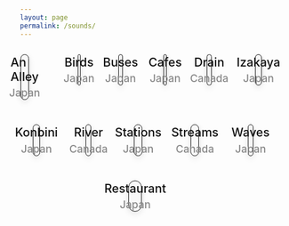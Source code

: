 ```yaml
---
layout: page
permalink: /sounds/
---
```


<div style="display: flex; flex-wrap: wrap; gap: 1rem; justify-content: center;">

  <a href="https://www.ekr.blog/soundscapes/An%20Alley%20(Japan).mp3"
     style="flex: 1 1 calc(33.333% - 1rem); max-width: calc(33.333% - 1rem); aspect-ratio: 1/1;
            background: #f9f9f9; border-radius: 18px; border: 1.5px solid #111;
            box-shadow: 0 4px 12px rgba(0,0,0,0.1);
            display: flex; flex-direction: column; align-items: center; justify-content: center;
            text-decoration: none; color: #111; font-weight: 500; font-size: 1.18rem; 
            transition: transform 0.24s, box-shadow 0.24s;"
     onmouseover="this.style.transform='scale(1.03)'"
     onmouseout="this.style.transform='scale(1)'">
    <span style="font-size:1.14em;">An Alley</span>
    <small style="color:#888; font-size:1em; margin-top:.3em;">Japan</small>
  </a>

  <a href="https://www.ekr.blog/soundscapes/Birds%20(Japan).mp3"
     style="flex: 1 1 calc(33.333% - 1rem); max-width: calc(33.333% - 1rem); aspect-ratio: 1/1;
            background: #f9f9f9; border-radius: 18px; border: 1.5px solid #111;
            box-shadow: 0 4px 12px rgba(0,0,0,0.1);
            display: flex; flex-direction: column; align-items: center; justify-content: center;
            text-decoration: none; color: #111; font-weight: 500; font-size: 1.18rem; 
            transition: transform 0.24s, box-shadow 0.24s;"
     onmouseover="this.style.transform='scale(1.03)'"
     onmouseout="this.style.transform='scale(1)'">
    <span style="font-size:1.14em;">Birds</span>
    <small style="color:#888; font-size:1em; margin-top:.3em;">Japan</small>
  </a>

  <a href="https://www.ekr.blog/soundscapes/Buses%20(Japan).mp3"
     style="flex: 1 1 calc(33.333% - 1rem); max-width: calc(33.333% - 1rem); aspect-ratio: 1/1;
            background: #f9f9f9; border-radius: 18px; border: 1.5px solid #111;
            box-shadow: 0 4px 12px rgba(0,0,0,0.1);
            display: flex; flex-direction: column; align-items: center; justify-content: center;
            text-decoration: none; color: #111; font-weight: 500; font-size: 1.18rem; 
            transition: transform 0.24s, box-shadow 0.24s;"
     onmouseover="this.style.transform='scale(1.03)'"
     onmouseout="this.style.transform='scale(1)'">
    <span style="font-size:1.14em;">Buses</span>
    <small style="color:#888; font-size:1em; margin-top:.3em;">Japan</small>
  </a>

  <a href="https://www.ekr.blog/soundscapes/Cafes%20(Japan).mp3"
     style="flex: 1 1 calc(33.333% - 1rem); max-width: calc(33.333% - 1rem); aspect-ratio: 1/1;
            background: #f9f9f9; border-radius: 18px; border: 1.5px solid #111;
            box-shadow: 0 4px 12px rgba(0,0,0,0.1);
            display: flex; flex-direction: column; align-items: center; justify-content: center;
            text-decoration: none; color: #111; font-weight: 500; font-size: 1.18rem; 
            transition: transform 0.24s, box-shadow 0.24s;"
     onmouseover="this.style.transform='scale(1.03)'"
     onmouseout="this.style.transform='scale(1)'">
    <span style="font-size:1.14em;">Cafes</span>
    <small style="color:#888; font-size:1em; margin-top:.3em;">Japan</small>
  </a>

  <a href="https://www.ekr.blog/soundscapes/Drain%20(Canada).mp3"
     style="flex: 1 1 calc(33.333% - 1rem); max-width: calc(33.333% - 1rem); aspect-ratio: 1/1;
            background: #f9f9f9; border-radius: 18px; border: 1.5px solid #111;
            box-shadow: 0 4px 12px rgba(0,0,0,0.1);
            display: flex; flex-direction: column; align-items: center; justify-content: center;
            text-decoration: none; color: #111; font-weight: 500; font-size: 1.18rem; 
            transition: transform 0.24s, box-shadow 0.24s;"
     onmouseover="this.style.transform='scale(1.03)'"
     onmouseout="this.style.transform='scale(1)'">
    <span style="font-size:1.14em;">Drain</span>
    <small style="color:#888; font-size:1em; margin-top:.3em;">Canada</small>
  </a>

  <a href="https://www.ekr.blog/soundscapes/Izakaya%20(Japan).mp3"
     style="flex: 1 1 calc(33.333% - 1rem); max-width: calc(33.333% - 1rem); aspect-ratio: 1/1;
            background: #f9f9f9; border-radius: 18px; border: 1.5px solid #111;
            box-shadow: 0 4px 12px rgba(0,0,0,0.1);
            display: flex; flex-direction: column; align-items: center; justify-content: center;
            text-decoration: none; color: #111; font-weight: 500; font-size: 1.18rem; 
            transition: transform 0.24s, box-shadow 0.24s;"
     onmouseover="this.style.transform='scale(1.03)'"
     onmouseout="this.style.transform='scale(1)'">
    <span style="font-size:1.14em;">Izakaya</span>
    <small style="color:#888; font-size:1em; margin-top:.3em;">Japan</small>
  </a>

  <a href="https://www.ekr.blog/soundscapes/Konbini%20(Japan).mp3"
     style="flex: 1 1 calc(33.333% - 1rem); max-width: calc(33.333% - 1rem); aspect-ratio: 1/1;
            background: #f9f9f9; border-radius: 18px; border: 1.5px solid #111;
            box-shadow: 0 4px 12px rgba(0,0,0,0.1);
            display: flex; flex-direction: column; align-items: center; justify-content: center;
            text-decoration: none; color: #111; font-weight: 500; font-size: 1.18rem; 
            transition: transform 0.24s, box-shadow 0.24s;"
     onmouseover="this.style.transform='scale(1.03)'"
     onmouseout="this.style.transform='scale(1)'">
    <span style="font-size:1.14em;">Konbini</span>
    <small style="color:#888; font-size:1em; margin-top:.3em;">Japan</small>
  </a>

  <a href="https://www.ekr.blog/soundscapes/River%20(Canada).mp3"
     style="flex: 1 1 calc(33.333% - 1rem); max-width: calc(33.333% - 1rem); aspect-ratio: 1/1;
            background: #f9f9f9; border-radius: 18px; border: 1.5px solid #111;
            box-shadow: 0 4px 12px rgba(0,0,0,0.1);
            display: flex; flex-direction: column; align-items: center; justify-content: center;
            text-decoration: none; color: #111; font-weight: 500; font-size: 1.18rem; 
            transition: transform 0.24s, box-shadow 0.24s;"
     onmouseover="this.style.transform='scale(1.03)'"
     onmouseout="this.style.transform='scale(1)'">
    <span style="font-size:1.14em;">River</span>
    <small style="color:#888; font-size:1em; margin-top:.3em;">Canada</small>
  </a>

  <a href="https://www.ekr.blog/soundscapes/Stations%20(Japan).mp3"
     style="flex: 1 1 calc(33.333% - 1rem); max-width: calc(33.333% - 1rem); aspect-ratio: 1/1;
            background: #f9f9f9; border-radius: 18px; border: 1.5px solid #111;
            box-shadow: 0 4px 12px rgba(0,0,0,0.1);
            display: flex; flex-direction: column; align-items: center; justify-content: center;
            text-decoration: none; color: #111; font-weight: 500; font-size: 1.18rem; 
            transition: transform 0.24s, box-shadow 0.24s;"
     onmouseover="this.style.transform='scale(1.03)'"
     onmouseout="this.style.transform='scale(1)'">
    <span style="font-size:1.14em;">Stations</span>
    <small style="color:#888; font-size:1em; margin-top:.3em;">Japan</small>
  </a>

  <a href="https://www.ekr.blog/soundscapes/Streams%20(Canada).mp3"
     style="flex: 1 1 calc(33.333% - 1rem); max-width: calc(33.333% - 1rem); aspect-ratio: 1/1;
            background: #f9f9f9; border-radius: 18px; border: 1.5px solid #111;
            box-shadow: 0 4px 12px rgba(0,0,0,0.1);
            display: flex; flex-direction: column; align-items: center; justify-content: center;
            text-decoration: none; color: #111; font-weight: 500; font-size: 1.18rem; 
            transition: transform 0.24s, box-shadow 0.24s;"
     onmouseover="this.style.transform='scale(1.03)'"
     onmouseout="this.style.transform='scale(1)'">
    <span style="font-size:1.14em;">Streams</span>
    <small style="color:#888; font-size:1em; margin-top:.3em;">Canada</small>
  </a>

  <a href="https://www.ekr.blog/soundscapes/Waves%20(Japan).mp3"
     style="flex: 1 1 calc(33.333% - 1rem); max-width: calc(33.333% - 1rem); aspect-ratio: 1/1;
            background: #f9f9f9; border-radius: 18px; border: 1.5px solid #111;
            box-shadow: 0 4px 12px rgba(0,0,0,0.1);
            display: flex; flex-direction: column; align-items: center; justify-content: center;
            text-decoration: none; color: #111; font-weight: 500; font-size: 1.18rem; 
            transition: transform 0.24s, box-shadow 0.24s;"
     onmouseover="this.style.transform='scale(1.03)'"
     onmouseout="this.style.transform='scale(1)'">
    <span style="font-size:1.14em;">Waves</span>
    <small style="color:#888; font-size:1em; margin-top:.3em;">Japan</small>
  </a>

  <a href="https://www.ekr.blog/soundscapes/Restaurant%20(Japan).mp3"
     style="flex: 1 1 calc(33.333% - 1rem); max-width: calc(33.333% - 1rem); aspect-ratio: 1/1;
            background: #f9f9f9; border-radius: 18px; border: 1.5px solid #111;
            box-shadow: 0 4px 12px rgba(0,0,0,0.1);
            display: flex; flex-direction: column; align-items: center; justify-content: center;
            text-decoration: none; color: #111; font-weight: 500; font-size: 1.18rem; 
            transition: transform 0.24s, box-shadow 0.24s;"
     onmouseover="this.style.transform='scale(1.03)'"
     onmouseout="this.style.transform='scale(1)'">
    <span style="font-size:1.14em;">Restaurant</span>
    <small style="color:#888; font-size:1em; margin-top:.3em;">Japan</small>
  </a>

</div>


